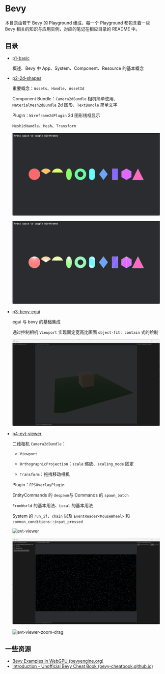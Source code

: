 # Bevy

本目录由若干 Bevy 的 Playground 组成，每一个 Playground 都包含着一些 Bevy 相关的知识与应用实例，对应的笔记在相应目录的 README 中。

## 目录

- [p1-basic](playgrounds/p1-basic/README.md)

    概述、Bevy 中 App、System、Component、Resource 的基本概念

- [p2-2d-shapes](playgrounds/p2-2d-shapes/README.md)

    重要概念：`Assets`、`Handle`、`AssetId`

    Component Bundle：`Camera2dBundle` 相机简单使用、`MaterialMesh2dBundle` 2d 图形、`TextBundle` 简单文字

    Plugin：`Wireframe2dPlugin` 2d 图形线框显示

    `Mesh2dHandle`、`Mesh`、`Transform`

    ![image-20240928151411878](./playgrounds/p2-2d-shapes/assets/image-20240928151411878.png)

    ![image-20240928151405644](./playgrounds/p2-2d-shapes/assets/image-20240928151405644.png)

- [p3-bevy-egui](playgrounds/p3-bevy-egui/README.md)

    egui 与 bevy 的基础集成

    通过控制相机 `Viewport` 实现固定宽高比画面 `object-fit: contain` 式的绘制

    ![side-pannel-and-center-camera-fit-content](./playgrounds/p3-bevy-egui/assets/side-pannel-and-center-camera-fit-content.gif)

- [p4-evt-viewer](playgrounds/p4-evt-viewer/README.md)

  二维相机 `Camera2dBundle`：
  
  - `Viewport`
  
  - `OrthographicProjection`：`scale` 缩放、`scaling_mode` 固定
  
  - `Transform`：拖拽移动相机
  
  Plugin：`FPSOverlayPlugin`
  
  EntityCommands 的 `despawn`与 Commands 的 `spawn_batch`
  
  `FromWorld` 的基本用法、`Local` 的基本用法
  
  System 的 `run_if`、`chain` 以及 `EventReader<MouseWheel>` 和 `common_conditions::input_pressed`
  
  ![evt-viewer](./playgrounds/p4-evt-viewer/assets/evt-viewer.gif)
  
  ![evt-viewer-zoom](./playgrounds/p4-evt-viewer/assets/evt-viewer-zoom.gif)
  
  ![evt-viewer-zoom-drag](./playgrounds/p4-evt-viewer/assets/evt-viewer-zoom-drag.gif)

## 一些资源

- [Bevy Examples in WebGPU (bevyengine.org)](https://bevyengine.org/examples-webgpu/)
- [Introduction - Unofficial Bevy Cheat Book (bevy-cheatbook.github.io)](https://bevy-cheatbook.github.io/introduction.html)